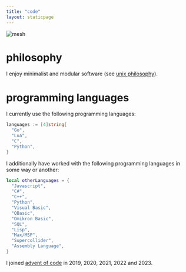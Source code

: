 ```yaml
---
title: "code"
layout: staticpage
---
```


![mesh](../mesh.jpg)

# philosophy

I enjoy minimalist and modular software (see [unix philosophy](https://en.wikipedia.org/wiki/Unix_philosophy)).

# programming languages

I currently use the following programming languages:

```go
languages := [4]string{
  "Go",
  "Lua",
  "C",
  "Python",
}
```

I additionally have worked with the following programming languages in some way or another:

```lua
local otherLanguages = {
  "Javascript",
  "C#",
  "C++",
  "Python",
  "Visual Basic",
  "QBasic",
  "Omikron Basic",
  "SQL",
  "Lisp",
  "Max/MSP",
  "Supercollider",
  "Assembly Language",
}
```

I joined [advent of code](https://github.com/usysrc/aoc) in 2019, 2020, 2021, 2022 and 2023.
